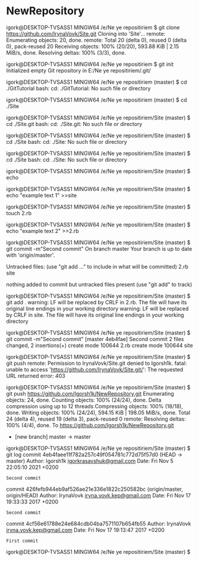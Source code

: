 # NewRepository

igork@DESKTOP-TVSASS1 MINGW64 /e/Ne ye repositiriem
$ git clone https://github.com/IrynaVovk/Site.git
Cloning into 'Site'...
remote: Enumerating objects: 20, done.
remote: Total 20 (delta 0), reused 0 (delta 0), pack-reused 20
Receiving objects: 100% (20/20), 593.88 KiB | 2.15 MiB/s, done.
Resolving deltas: 100% (3/3), done.

igork@DESKTOP-TVSASS1 MINGW64 /e/Ne ye repositiriem
$ git init
Initialized empty Git repository in E:/Ne ye repositiriem/.git/

igork@DESKTOP-TVSASS1 MINGW64 /e/Ne ye repositiriem (master)
$ cd ./GitTutorial
bash: cd: ./GitTutorial: No such file or directory

igork@DESKTOP-TVSASS1 MINGW64 /e/Ne ye repositiriem (master)
$ cd ./Site

igork@DESKTOP-TVSASS1 MINGW64 /e/Ne ye repositiriem/Site (master)
$ cd ./Site.git
bash: cd: ./Site.git: No such file or directory

igork@DESKTOP-TVSASS1 MINGW64 /e/Ne ye repositiriem/Site (master)
$ cd ./Site
bash: cd: ./Site: No such file or directory

igork@DESKTOP-TVSASS1 MINGW64 /e/Ne ye repositiriem/Site (master)
$ cd ./Site
bash: cd: ./Site: No such file or directory

igork@DESKTOP-TVSASS1 MINGW64 /e/Ne ye repositiriem/Site (master)
$ echo


igork@DESKTOP-TVSASS1 MINGW64 /e/Ne ye repositiriem/Site (master)
$ echo "example text 1" >>site

igork@DESKTOP-TVSASS1 MINGW64 /e/Ne ye repositiriem/Site (master)
$ touch 2.rb

igork@DESKTOP-TVSASS1 MINGW64 /e/Ne ye repositiriem/Site (master)
$ echo "example text 2" >>2.rb

igork@DESKTOP-TVSASS1 MINGW64 /e/Ne ye repositiriem/Site (master)
$ git commit -m"Second commit"
On branch master
Your branch is up to date with 'origin/master'.

Untracked files:
  (use "git add <file>..." to include in what will be committed)
        2.rb
        site

nothing added to commit but untracked files present (use "git add" to track)

igork@DESKTOP-TVSASS1 MINGW64 /e/Ne ye repositiriem/Site (master)
$ git add .
warning: LF will be replaced by CRLF in 2.rb.
The file will have its original line endings in your working directory
warning: LF will be replaced by CRLF in site.
The file will have its original line endings in your working directory

igork@DESKTOP-TVSASS1 MINGW64 /e/Ne ye repositiriem/Site (master)
$ git commit -m"Second commit"
[master 4eb4fae] Second commit
 2 files changed, 2 insertions(+)
 create mode 100644 2.rb
 create mode 100644 site

igork@DESKTOP-TVSASS1 MINGW64 /e/Ne ye repositiriem/Site (master)
$ git push
remote: Permission to IrynaVovk/Site.git denied to Igorsh1k.
fatal: unable to access 'https://github.com/IrynaVovk/Site.git/': The requested URL returned error: 403

igork@DESKTOP-TVSASS1 MINGW64 /e/Ne ye repositiriem/Site (master)
$ git push https://github.com/Igorsh1k/NewRepository.git
Enumerating objects: 24, done.
Counting objects: 100% (24/24), done.
Delta compression using up to 12 threads
Compressing objects: 100% (18/18), done.
Writing objects: 100% (24/24), 594.15 KiB | 198.05 MiB/s, done.
Total 24 (delta 4), reused 19 (delta 3), pack-reused 0
remote: Resolving deltas: 100% (4/4), done.
To https://github.com/Igorsh1k/NewRepository.git
 * [new branch]      master -> master

igork@DESKTOP-TVSASS1 MINGW64 /e/Ne ye repositiriem/Site (master)
$ git log
commit 4eb4faee11f782a257c49f054781c772d75f57d0 (HEAD -> master)
Author: Igorsh1k <igorkrasavshuk@gmail.com>
Date:   Fri Nov 5 22:05:10 2021 +0200

    Second commit

commit 426fefb944eb9af526ae21e336e1822c250582bc (origin/master, origin/HEAD)
Author: IrynaVovk <iryna.vovk.kep@gmail.com>
Date:   Fri Nov 17 19:33:33 2017 +0200

    Second commit

commit 4cf56e61788e24e684cdb04ba7571107b654fb55
Author: IrynaVovk <iryna.vovk.kep@gmail.com>
Date:   Fri Nov 17 19:13:47 2017 +0200

    First commit

igork@DESKTOP-TVSASS1 MINGW64 /e/Ne ye repositiriem/Site (master)
$
